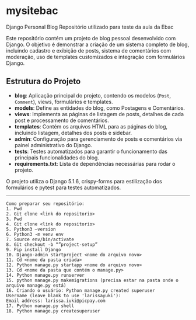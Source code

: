 # mysitebac
Django Personal Blog
Repositório utilizado para teste da aula da Ebac

Este repositório contém um projeto de blog pessoal desenvolvido com Django. O objetivo é demonstrar a criação de um sistema completo de blog, incluindo cadastro e exibição de posts, sistema de comentários com moderação, uso de templates customizados e integração com formulários Django.

## Estrutura do Projeto

- **blog**: Aplicação principal do projeto, contendo os modelos (`Post`, `Comment`), views, formulários e templates.
- **models**: Define as entidades do blog, como Postagens e Comentários.
- **views**: Implementa as páginas de listagem de posts, detalhes de cada post e processamento de comentários.
- **templates**: Contém os arquivos HTML para as páginas do blog, incluindo listagem, detalhes dos posts e sidebar.
- **admin**: Configuração para gerenciamento de posts e comentários via painel administrativo do Django.
- **tests**: Testes automatizados para garantir o funcionamento das principais funcionalidades do blog.
- **requirements.txt**: Lista de dependências necessárias para rodar o projeto.

O projeto utiliza o Django 5.1.6, crispy-forms para estilização dos formulários e pytest para testes automatizados.

---

```
Como preparar seu repositório:
1. Pwd
2. Git clone <link do repositorio>
3. Pwd
4. Git clone <link do repositorio>
5. Python3 —version
6. Python3 -m venv env
7. Source env/bin/activate
8. Git checkout -b “”project-setup”
9. Pip install Django
10. Django-admin startproject <nome do arquivo novo>
11. Cd <nome da pasta criada>
12. Python manage.py startapp <nome do arquivo novo>
13. Cd <nome da pasta que contém o manage.py>
14. Python manage.py runserver
15. python manage.py makemigrations (precisa estar na pasta onde o arquivo manage.py está)
16. Criando o usuário: Python manage.py created superuser
Username (leave blank to use 'larissayuki'): 
Email address: larissa.iuki@picpay.com
17. Python manage.py shell
18. Python manage.py createsuperuser 
